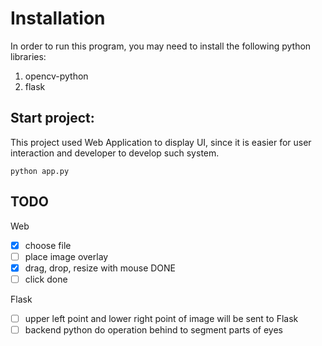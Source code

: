Installation
===

In order to run this program, you may need to install the following python libraries:

1. opencv-python
2. flask

Start project:
---
This project used Web Application to display UI, since it is easier for user interaction and developer to develop such system.

```
python app.py
```

TODO
---
Web 
- [x] choose file
- [ ] place image overlay 
- [x] drag, drop, resize with mouse DONE
- [ ] click done

Flask
- [ ] upper left point and lower right point of image will be sent to Flask
- [ ] backend python do operation behind to segment parts of eyes